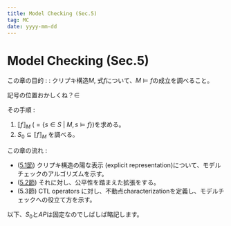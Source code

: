 ```yaml
---
title: Model Checking (Sec.5)
tag: MC
date: yyyy-mm-dd
---
```

# Model Checking (Sec.5)
この章の目的 :
: クリプキ構造$M$, 式$f$について、$M \vDash f$の成立を調べること。

記号の位置おかしくね？∈

その手順 :
1. ${\llbracket f \rrbracket}_M \ (= \{s \in S\ | \ M,s \vDash f\})$を求める。
2. $S_0 \subseteq {\llbracket f \rrbracket}_M$ を調べる。

この章の流れ :
- ([5.1節](./mc5.1.html)) クリプキ構造の陽な表示 (explicit representation)について、モデルチェックのアルゴリズムを示す。
- ([5.2節](./mc5.2.html)) それに対し、公平性を踏まえた拡張をする。
- (5.3節) CTL operators に対し、不動点characterizationを定義し、モデルチェックへの役立て方を示す。

<note>以下、$S_0$と$AP$は固定なのでしばしば略記します。</note>
